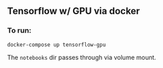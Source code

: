 ## Tensorflow w/ GPU via docker

### To run:
`docker-compose up tensorflow-gpu`

The `notebooks` dir passes through via volume mount.
